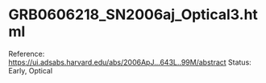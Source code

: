 # GRB0606218_SN2006aj_Optical3.html

Reference: https://ui.adsabs.harvard.edu/abs/2006ApJ...643L..99M/abstract
Status: Early, Optical